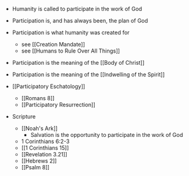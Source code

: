- Humanity is called to participate in the work of God
- Participation is, and has always been, the plan of God
- Participation is what humanity was created for
	- see [[Creation Mandate]]
	- see [[Humans to Rule Over All Things]]
- Participation is the meaning of the [[Body of Christ]]
- Participation is the meaning of the [[Indwelling of the Spirit]]
- [[Participatory Eschatology]]
	- [[Romans 8]]
	- [[Participatory Resurrection]]

- Scripture
	- [[Noah's Ark]]
		- Salvation is the opportunity to participate in the work of God
	- 1 Corinthians 6:2-3
	- [[1 Corinthians 15]]
	- [[Revelation 3.21]]
	- [[Hebrews 2]]
	- [[Psalm 8]]
